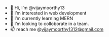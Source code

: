- 👋 Hi, I’m @vijaymoorthy13
- 👀 I’m interested in web development
- 🌱 I’m currently learning MERN
- 💞️ I’m looking to colloborate in a team.
- 📫 reach me @vijaymoorthy1312@gmail.com

<!---
vijaymoorthy13/vijaymoorthy13 is a ✨ special ✨ repository because its `README.md` (this file) appears on your GitHub profile.
You can click the Preview link to take a look at your changes.
--->
